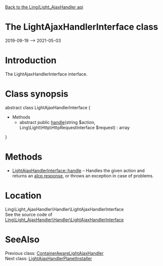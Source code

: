[Back to the Ling/Light_AjaxHandler api](https://github.com/lingtalfi/Light_AjaxHandler/blob/master/doc/api/Ling/Light_AjaxHandler.md)



The LightAjaxHandlerInterface class
================
2019-09-19 --> 2021-05-03






Introduction
============

The LightAjaxHandlerInterface interface.



Class synopsis
==============


abstract class <span class="pl-k">LightAjaxHandlerInterface</span>  {

- Methods
    - abstract public [handle](https://github.com/lingtalfi/Light_AjaxHandler/blob/master/doc/api/Ling/Light_AjaxHandler/Handler/LightAjaxHandlerInterface/handle.md)(string $action, Ling\Light\Http\HttpRequestInterface $request) : array

}






Methods
==============

- [LightAjaxHandlerInterface::handle](https://github.com/lingtalfi/Light_AjaxHandler/blob/master/doc/api/Ling/Light_AjaxHandler/Handler/LightAjaxHandlerInterface/handle.md) &ndash; Handles the given action and returns an [alcp response](https://github.com/lingtalfi/Light_AjaxHandler/blob/master/doc/pages/ajax-light-communication-protocol.md), or throws an exception in case of problems.





Location
=============
Ling\Light_AjaxHandler\Handler\LightAjaxHandlerInterface<br>
See the source code of [Ling\Light_AjaxHandler\Handler\LightAjaxHandlerInterface](https://github.com/lingtalfi/Light_AjaxHandler/blob/master/Handler/LightAjaxHandlerInterface.php)



SeeAlso
==============
Previous class: [ContainerAwareLightAjaxHandler](https://github.com/lingtalfi/Light_AjaxHandler/blob/master/doc/api/Ling/Light_AjaxHandler/Handler/ContainerAwareLightAjaxHandler.md)<br>Next class: [LightAjaxHandlerPlanetInstaller](https://github.com/lingtalfi/Light_AjaxHandler/blob/master/doc/api/Ling/Light_AjaxHandler/Light_PlanetInstaller/LightAjaxHandlerPlanetInstaller.md)<br>
